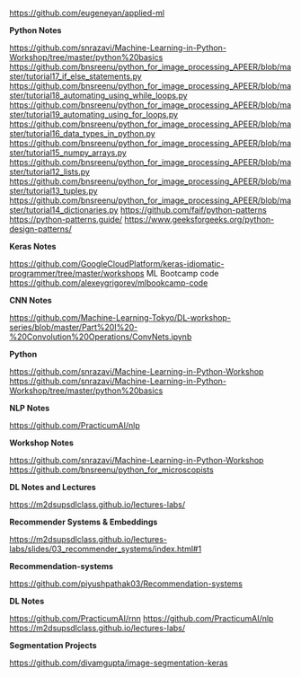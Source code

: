 https://github.com/eugeneyan/applied-ml

**Python Notes**

https://github.com/snrazavi/Machine-Learning-in-Python-Workshop/tree/master/python%20basics
https://github.com/bnsreenu/python_for_image_processing_APEER/blob/master/tutorial17_if_else_statements.py
https://github.com/bnsreenu/python_for_image_processing_APEER/blob/master/tutorial18_automating_using_while_loops.py
https://github.com/bnsreenu/python_for_image_processing_APEER/blob/master/tutorial19_automating_using_for_loops.py
https://github.com/bnsreenu/python_for_image_processing_APEER/blob/master/tutorial16_data_types_in_python.py
https://github.com/bnsreenu/python_for_image_processing_APEER/blob/master/tutorial15_numpy_arrays.py
https://github.com/bnsreenu/python_for_image_processing_APEER/blob/master/tutorial12_lists.py
https://github.com/bnsreenu/python_for_image_processing_APEER/blob/master/tutorial13_tuples.py
https://github.com/bnsreenu/python_for_image_processing_APEER/blob/master/tutorial14_dictionaries.py
https://github.com/faif/python-patterns
https://python-patterns.guide/
https://www.geeksforgeeks.org/python-design-patterns/

**Keras Notes**

https://github.com/GoogleCloudPlatform/keras-idiomatic-programmer/tree/master/workshops
ML Bootcamp code
https://github.com/alexeygrigorev/mlbookcamp-code


**CNN Notes**

https://github.com/Machine-Learning-Tokyo/DL-workshop-series/blob/master/Part%20I%20-%20Convolution%20Operations/ConvNets.ipynb

**Python**

https://github.com/snrazavi/Machine-Learning-in-Python-Workshop
https://github.com/snrazavi/Machine-Learning-in-Python-Workshop/tree/master/python%20basics


**NLP Notes**

https://github.com/PracticumAI/nlp


**Workshop Notes**

https://github.com/snrazavi/Machine-Learning-in-Python-Workshop
https://github.com/bnsreenu/python_for_microscopists


**DL Notes and Lectures**

https://m2dsupsdlclass.github.io/lectures-labs/

**Recommender Systems & Embeddings**

https://m2dsupsdlclass.github.io/lectures-labs/slides/03_recommender_systems/index.html#1

**Recommendation-systems**

https://github.com/piyushpathak03/Recommendation-systems


**DL Notes**

https://github.com/PracticumAI/rnn
https://github.com/PracticumAI/nlp
https://m2dsupsdlclass.github.io/lectures-labs/

**Segmentation Projects**

https://github.com/divamgupta/image-segmentation-keras
